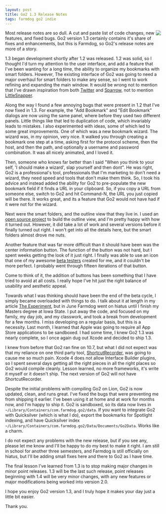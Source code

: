 ```yaml
---
layout: post
title: Go2 1.3 Release Notes
tags: farmdog go2 indie
---
```

<img src="/images/go_help.png" align="right" />

Most release notes are so dull. A cut and paste list of code changes, new features, and fixed bugs. Go2 version 1.3 certainly contains it's share of fixes and enhancements, but this is Farmdog, so Go2's release notes are more of a story. 

1.3 began development shortly after 1.2 was released. 1.2 was solid, so I thought I'd turn my attention to the user interface, and add a feature that I've been wanting for a long time, the ability to organize my bookmarks with smart folders. However, The existing interface of Go2 was going to need a major overhaul for smart folders to make any sense, so I went to work refining and expanding the main window. It would be wrong not to mention that I've drawn inspiration from both [Twitter][1] and [Sparrow][2], not to mention [LittleSnapper][3]. 

Along the way I found a few annoying bugs that were present in 1.2 that I've now fixed in 1.3. For example, the "Add Bookmark" and "Edit Bookmark" dialogs are now using the same panel, where before they used two different panels. Little things like that led to duplication of code, which invariably leads to mistakes. I also experimented with ideas, some of which led to some great improvements. One of which was a new bookmark wizard. The wizard was, in my opinion, very nice. It walked you through creating a bookmark one step at a time, asking first for the protocol scheme, then the host, and then the path, and optionally a username and password combination. It was all nicely animated, and I loved it. 

Then, someone who knows far better than I said "When you think to your self, 'I should make a wizard', slap yourself and then dont". He was right, Go2 is a professional's tool, professionals that I'm marketing to don't need a wizard, they need speed and tools that don't make them think. So, I took his advice and instead added the ability for Go2 to pre-populate the new bookmark field if it finds a URL in your clipboard. So, if you copy a URL from someone else, switch to Go2 and hit Command-N, the URL you just copied will be there. It works great, and its a feature that Go2 would not have had if it were not for the wizard. 

Next were the smart folders, and the outline view that they live in. I used an [open source project][4] to build the outline view, and I'm pretty happy with how it turned out. However, it did take a lot of work and several versions before it finally turned out right. I won't get into all the details here, but the smart folders almost drove me nuts. 

Another feature that was far more difficult than it should have been was the center information button. The function of the button was not hard, but I spent weeks getting the look of it just right. I finally was able to use an icon that one of my awesome [beta testers][7] created for me, and it couldn't be more perfect. I probably went through fifteen iterations of that button. 

Come to think of it, the addition of buttons has been something that I have tried to avoid at all costs. I really hope I've hit just the right balance of usability and aesthetic appeal. 

Towards what I was thinking should have been the end of the beta cycle, I simply became overloaded with things to do. I talk about it at length in my article [The Experiment][5], but in June Farmdog went on hiatus until I finish my Masters degree at Iowa State. I put away the code, and focused on my family, my day job, and my classwork, and took a break from development for a few months. I miss developing on a regular basis, but this is a necessity. Last month, I learned that Apple was going to require all App Store applications to be sandboxed. I had some time, I knew Go2 1.3 was nearly complete, so I once again dug out Xcode and decided to ship 1.3. 

I knew from before that Go2 ran fine on 10.7, but what I did not expect was that my reliance on one third party tool, [ShortcutRecorder][6], was going to cause me so much pain. Xcode 4 does not allow Interface Builder plugins, so I spent several days getting all the right pieces in all the right places so Go2 would compile cleanly. Lesson learned, no more frameworks, it's write it myself or it doesn't ship. The next version of Go2 will not have ShortcutRecorder. 

Despite the initial problems with compiling Go2 on Lion, Go2 is now updated, clean, and runs great. I've fixed the bugs that were preventing me from shipping it earlier. I've been using it at home and at work for months now, and I'm happy to ship it. Go2 is sandboxed, so its data now lives in `~/Library/Containers/com.farmdog.go2/data`. If you want to integrate Go2 with Quicksilver (which is what I do), export the bookmarks for Spotlight indexing, and have Quicksilver index `~/Library/Containers/com.farmdog.go2/Data/Documents/Go2Data`. Works like a charm. 

I do not expect any problems with the new release, but if you see any, please let me know and I'll be happy to do my best to make it right. I am still in school for another three semesters, and Farmdog is still officially on hiatus, but I'll be adding small fixes here and there to Go2 as I have time.

The final lesson I've learned from 1.3 is to stop making major changes in minor point releases. 1.3 will be the last such release, point releases beginning with 1.4 will be very minor changes, with any new features or major modifications being worked into version 2.0.

I hope you enjoy Go2 version 1.3, and I truly hope it makes your day just a little bit easier. 

Thank you.



[1]: http://itunes.apple.com/us/app/twitter/id409789998?mt=12
[2]: http://www.sparrowmailapp.com/
[3]: http://www.realmacsoftware.com/littlesnapper/
[4]: https://github.com/Perspx/PXSourceList
[5]: http://jonathanbuys.net/07-09-2011/The_Experiment.html
[6]: http://wafflesoftware.net/shortcut/
[7]: http://www.sause.at/

